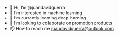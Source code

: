 - 👋 Hi, I’m @juandavidguerra
- 👀 I’m interested in machine learning
- 🌱 I’m currently learning deep learning
- 💞️ I’m looking to collaborate on promotion products
- 📫 How to reach me juandavidguerra@outlook.com

<!---
juandavidguerra/juandavidguerra is a ✨ special ✨ repository because its `README.md` (this file) appears on your GitHub profile.
You can click the Preview link to take a look at your changes.
--->
